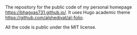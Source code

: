

The repository for the public code of my personal homepage https://bhagyas731.github.io/. It uses Hugo academic theme https://github.com/alshedivat/al-folio.

All the code is public under the MIT license.